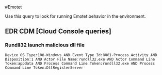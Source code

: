 #Emotet

Use this query to look for running Emotet behavior in the environment.

## EDR CDM [Cloud Console queries]

### Rundll32 launch malicious dll file
 
```
Device OS Type:100-Windows AND Event Type Id:8001-Process Activity AND Disposition:1 AND Actor File Name:rundll32.exe AND Actor Command Line Token:appdata AND Process Command Line Token:rundll32.exe AND Process Command Line Token:DllRegisterServer

```
